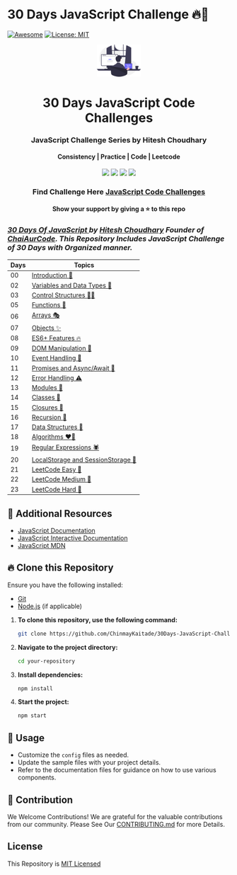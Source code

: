 # 30 Days JavaScript Challenge 🔥🚀

[![Awesome](https://awesome.re/badge.svg)](https://awesome.re) [![License: MIT](https://img.shields.io/badge/License-MIT-yellow.svg)](./LICENSE)

<div align="center">
	<a href="https://github.com/ChinmayKaitade/30Days-JavaScript-Challenge"><img src="hero.svg" alt="hero" width="100px"/></a>
	<h1>30 Days JavaScript Code Challenges</h1>
	<h3>JavaScript Challenge Series by Hitesh Choudhary</h3>
	<h4>Consistency | Practice | Code | Leetcode</h4>
	<p>
		<a name="stars"><img src="https://img.shields.io/github/stars/ChinmayKaitade/30Days-JavaScript-Challenge?style=for-the-badge"></a>
		<a name="forks"><img src="https://img.shields.io/github/forks/ChinmayKaitade/30Days-JavaScript-Challenge?logoColor=green&style=for-the-badge"></a>
		<a name="contributions"><img src="https://img.shields.io/github/contributors/ChinmayKaitade/30Days-JavaScript-Challenge?logoColor=green&style=for-the-badge"></a>
		<a name="license"><img src="https://img.shields.io/github/license/ChinmayKaitade/30Days-JavaScript-Challenge?style=for-the-badge"></a>
	</p>
	<h3>Find Challenge Here <a href="https://github.com/ChinmayKaitade/30Days-JavaScript-Challenge">JavaScript Code Challenges</a></h3>
	<h4>Show your support by giving a ⭐ to this repo</h4>
</div>

### _[30 Days Of JavaScript ](https://courses.chaicode.com/learn/batch/30-days-of-Javascript-challenge) by [Hitesh Choudhary](https://www.linkedin.com/in/hiteshchoudhary/) Founder of [ChaiAurCode](https://courses.chaicode.com/learn). This Repository Includes JavaScript Challenge of 30 Days with Organized manner._

| Days | Topics                                                                         |
| ---- | ------------------------------------------------------------------------------ |
| 00   | [Introduction 📑](./README.md)                                                 |
| 02   | [Variables and Data Types 🍵](./Day-01_Variables_and_Data_Types)               |
| 03   | [Control Structures 🙇‍♂️](./Day-03_Control_Structures)                           |
| 05   | [Functions 🔑](./Day-05_Functions)                                             |
| 06   | [Arrays 🎭](./Day-06_Arrays)                                                   |
| 07   | [Objects ✨](./Day-07_Objects)                                                 |
| 08   | [ES6+ Features 🔥](./Day-08_ES6+_Features)                                     |
| 09   | [DOM Manipulation 🔧](./Day-09_DOM_Manipulation)                               |
| 10   | [Event Handling 🥷](./Day-10_Event_Handling)                                   |
| 11   | [Promises and Async/Await 📜](./Day-11_Promises_and_Async_Await)               |
| 12   | [Error Handling ⚠️](./Day-12_Error_Handling)                                   |
| 13   | [Modules 🎃](./Day-13_Modules)                                                 |
| 14   | [Classes 🎪](./Day-14_Classes)                                                 |
| 15   | [Closures 🤖](./Day-15_Closures)                                               |
| 16   | [Recursion 🎡](./Day-15_Closures)                                              |
| 17   | [Data Structures 🚀](./Day-17_Data_Structures)                                 |
| 18   | [Algorithms ❤️‍🔥](./Day-18_Algorithms)                                           |
| 19   | [Regular Expressions 🕷️](./Day-19_Regular_Expressions)                         |
| 20   | [LocalStorage and SessionStorage 📁](./Day-20_LocalStorage_and_SessionStorage) |
| 21   | [LeetCode Easy 🥉](./Day-21_Leetcode_Easy)                                     |
| 22   | [LeetCode Medium 🥈](./Day-22_Leetcode_Medium)                                 |
| 23   | [LeetCode Hard 🥇](./Day-23_Leetcode_Hard)                                     |

## 📖 Additional Resources

- [JavaScript Documentation](https://www.javascript.com/)
- [JavaScript Interactive Documentation](https://www.learn-js.org/)
- [JavaScript MDN](https://developer.mozilla.org/en-US/docs/Web/JavaScript)

## 🔥 Clone this Repository

Ensure you have the following installed:

- [Git](https://git-scm.com/)
- [Node.js](https://nodejs.org/) (if applicable)

1. **To clone this repository, use the following command:**

   ```bash
   git clone https://github.com/ChinmayKaitade/30Days-JavaScript-Challenge.git
   ```

2. **Navigate to the project directory:**

   ```bash
   cd your-repository
   ```

3. **Install dependencies:**

   ```bash
   npm install
   ```

4. **Start the project:**

   ```bash
   npm start
   ```

## 📖 Usage

- Customize the `config` files as needed.
- Update the sample files with your project details.
- Refer to the documentation files for guidance on how to use various components.

## 💼 Contribution

We Welcome Contributions! We are grateful for the valuable contributions from our community. Please See Our [CONTRIBUTING.md](CONTRIBUTING.md) for more Details.

## License

This Repository is [MIT Licensed](./LICENSE)
